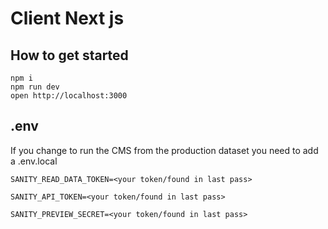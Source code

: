 # Client Next js

## How to get started

    npm i
    npm run dev
    open http://localhost:3000

## .env

If you change to run the CMS from the production dataset you need to add a .env.local

```
SANITY_READ_DATA_TOKEN=<your token/found in last pass>
```

```
SANITY_API_TOKEN=<your token/found in last pass>
```

```
SANITY_PREVIEW_SECRET=<your token/found in last pass>
```
